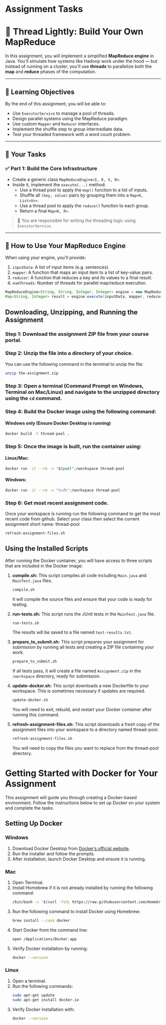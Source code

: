 # Assignment Tasks
# 🧵 Thread Lightly: Build Your Own MapReduce

In this assignment, you will implement a simplified **MapReduce engine** in Java. You'll simulate how systems like Hadoop work under the hood — but instead of running on a cluster, you'll use **threads** to parallelize both the **map** and **reduce** phases of the computation.

---

## 🎯 Learning Objectives

By the end of this assignment, you will be able to:

- Use `ExecutorService` to manage a pool of threads.
- Design parallel systems using the MapReduce paradigm.
- Use custom `Mapper` and `Reducer` interfaces.
- Implement the shuffle step to group intermediate data.
- Test your threaded framework with a word count problem.

---

## 🚧 Your Tasks

### ✅ Part 1: Build the Core Infrastructure

- Create a generic class `MapReduceEngine<I, K, V, R>`.
- Inside it, implement the `execute(...)` method:
  - Use a thread pool to apply the `map()` function to a list of inputs.
  - Shuffle all `(key, value)` pairs by grouping them into a `Map<K, List<V>>`.
  - Use a thread pool to apply the `reduce()` function to each group.
  - Return a final `Map<K, R>`.

> 🧠 You are responsible for writing the threading logic using `ExecutorService`.

---

## 🔁 How to Use Your MapReduce Engine

When using your engine, you'll provide:

1. `inputData`: A list of input items (e.g. sentences).
2. `mapper`: A function that maps an input item to a list of key-value pairs.
3. `reducer`: A function that reduces a key and its values to a final result.
4. `numThreads`: Number of threads for parallel map/reduce execution.

```java
MapReduceEngine<String, String, Integer, Integer> engine = new MapReduceEngine<>();
Map<String, Integer> result = engine.execute(inputData, mapper, reducer, 4);
```

## Downloading, Unzipping, and Running the Assignment
### Step 1: Download the assignment ZIP file from your course portal.
### Step 2: Unzip the file into a directory of your choice.
You can use the following command in the terminal to unzip the file:
```sh
unzip the-assignment.zip
```

### Step 3: Open a terminal (Command Prompt on Windows, Terminal on Mac/Linux) and navigate to the unzipped directory using the `cd` command.

### Step 4: Build the Docker image using the following command:
#### Windows only (Ensure Docker Desktop is running)
```sh
docker build -t thread-pool .
```

### Step 5: Once the image is built, run the container using:
#### Linux/Mac:
```sh
docker run -it --rm -v "$(pwd)":/workspace thread-pool
```
#### Windows:
```sh
docker run -it --rm -v "%cd%":/workspace thread-pool
```
### Step 6: Get most recent assignment code.
Once your workspace is running run the following command to get the most recent code from github.
Select your class then select the current assignment short name: thread-pool
```sh
refresh-assignment-files.sh
```

## Using the Installed Scripts
After running the Docker container, you will have access to three scripts that are included in the Docker image:

1. **compile.sh:** This script compiles all code including `Main.java` and `MainTest.java` files.
    ```sh
    compile.sh
    ```
    It will compile the source files and ensure that your code is ready for testing.

2. **run-tests.sh:** This script runs the JUnit tests in the `MainTest.java` file.
    ```sh
    run-tests.sh
    ```
    The results will be saved to a file named `test-results.txt`.

3. **prepare_to_submit.sh:** This script prepares your assignment for submission by running all tests and creating a ZIP file containing your work.
    ```sh
    prepare_to_submit.sh
    ```
    If all tests pass, it will create a file named `Assignment.zip` in the `/workspace` directory, ready for submission.

4. **update-docker.sh:** This script downloads a new Dockerfile to your workspace. This is sometimes necessary if updates are required.
    ```sh
    update-docker.sh
    ```
    You will need to exit, rebuild, and restart your Docker container after running this command.

5. **refresh-assignment-files.sh:** This script downloads a fresh copy of the assignment files into your workspace to a directory named thread-pool.
    ```sh
    refresh-assignment-files.sh
    ```
    You will need to copy the files you want to replace from the thread-pool directory.


# Getting Started with Docker for Your Assignment
This assignment will guide you through creating a Docker-based environment. Follow the instructions below to set up Docker on your system and complete the tasks.

## Setting Up Docker
### Windows
1. Download Docker Desktop from [Docker’s official website](https://www.docker.com/products/docker-desktop/).
2. Run the installer and follow the prompts.
3. After installation, launch Docker Desktop and ensure it is running.

### Mac
1. Open Terminal.
2. Install Homebrew if it is not already installed by running the following command:
    ```sh
    /bin/bash -c "$(curl -fsSL https://raw.githubusercontent.com/Homebrew/install/HEAD/install.sh)"
    ```
3. Run the following command to install Docker using Homebrew:
    ```sh
    brew install --cask docker
    ```
4. Start Docker from the command line:
    ```sh
    open /Applications/Docker.app
    ```
5. Verify Docker installation by running:
    ```sh
    docker --version
    ```

### Linux
1. Open a terminal.
2. Run the following commands:
    ```sh
    sudo apt-get update
    sudo apt-get install docker.io
    ```
3. Verify Docker installation with:
    ```sh
    docker --version
    ```

